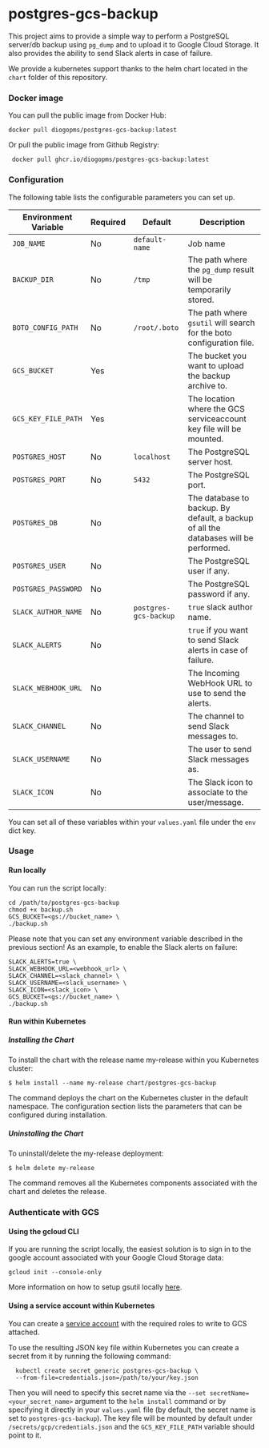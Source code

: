 # postgres-gcs-backup

This project aims to provide a simple way to perform a PostgreSQL server/db backup using `pg_dump` and to upload it to Google Cloud Storage.
It also provides the ability to send Slack alerts in case of failure.

We provide a kubernetes support thanks to the helm chart located in the `chart` folder of this repository.

### Docker image

You can pull the public image from Docker Hub:

    docker pull diogopms/postgres-gcs-backup:latest

Or pull the public image from Github Registry:

     docker pull ghcr.io/diogopms/postgres-gcs-backup:latest

### Configuration

The following table lists the configurable parameters you can set up.

Environment Variable | Required | Default | Description
---------------------|----------|---------|-------------
`JOB_NAME` | No | `default-name` | Job name
`BACKUP_DIR` | No | `/tmp` | The path where the `pg_dump` result will be temporarily stored.
`BOTO_CONFIG_PATH` | No | `/root/.boto` | The path where `gsutil` will search for the boto configuration file.
`GCS_BUCKET` | Yes |  | The bucket you want to upload the backup archive to.
`GCS_KEY_FILE_PATH` | Yes |  | The location where the GCS serviceaccount key file will be mounted.
`POSTGRES_HOST` | No | `localhost` | The PostgreSQL server host.
`POSTGRES_PORT` | No | `5432` | The PostgreSQL port.
`POSTGRES_DB` | No |  | The database to backup. By default, a backup of all the databases will be performed.
`POSTGRES_USER` | No |  | The PostgreSQL user if any.
`POSTGRES_PASSWORD` | No |  | The PostgreSQL password if any.
`SLACK_AUTHOR_NAME` | No | `postgres-gcs-backup` | `true` slack author name.
`SLACK_ALERTS` | No |  | `true` if you want to send Slack alerts in case of failure.
`SLACK_WEBHOOK_URL` | No |  | The Incoming WebHook URL to use to send the alerts.
`SLACK_CHANNEL` | No |  | The channel to send Slack messages to.
`SLACK_USERNAME` | No |  | The user to send Slack messages as.
`SLACK_ICON` | No |  | The Slack icon to associate to the user/message.

You can set all of these variables within your `values.yaml` file under the `env` dict key.

### Usage

#### Run locally

You can run the script locally:

    cd /path/to/postgres-gcs-backup
    chmod +x backup.sh
    GCS_BUCKET=<gs://bucket_name> \
    ./backup.sh

Please note that you can set any environment variable described in the previous section! As an example, to enable the Slack alerts on failure:

    SLACK_ALERTS=true \
    SLACK_WEBHOOK_URL=<webhook_url> \
    SLACK_CHANNEL=<slack_channel> \
    SLACK_USERNAME=<slack_username> \
    SLACK_ICON=<slack_icon> \
    GCS_BUCKET=<gs://bucket_name> \
    ./backup.sh

#### Run within Kubernetes

##### Installing the Chart

To install the chart with the release name my-release within you Kubernetes cluster:

    $ helm install --name my-release chart/postgres-gcs-backup

The command deploys the chart on the Kubernetes cluster in the default namespace. The configuration section lists the parameters that can be configured during installation.


##### Uninstalling the Chart

To uninstall/delete the my-release deployment:

    $ helm delete my-release

The command removes all the Kubernetes components associated with the chart and deletes the release.


### Authenticate with GCS

#### Using the gcloud CLI

If you are running the script locally, the easiest solution is to sign in to the google account associated with your Google Cloud Storage data:

    gcloud init --console-only

More information on how to setup gsutil locally [here](https://cloud.google.com/storage/docs/gsutil_install).

#### Using a service account within Kubernetes

You can create a [service account](https://cloud.google.com/iam/docs/creating-managing-service-accounts) with the required roles to write to GCS attached.

To use the resulting JSON key file within Kubernetes you can create a secret from it by running the following command:

      kubectl create secret generic postgres-gcs-backup \
      --from-file=credentials.json=/path/to/your/key.json

Then you will need to specify this secret name via the `--set secretName=<your_secret_name>` argument to the `helm install` command or by specifying it directly in your `values.yaml` file (by default, the secret name is set to `postgres-gcs-backup`). The key file will be mounted by default under `/secrets/gcp/credentials.json` and the `GCS_KEY_FILE_PATH` variable should point to it.
